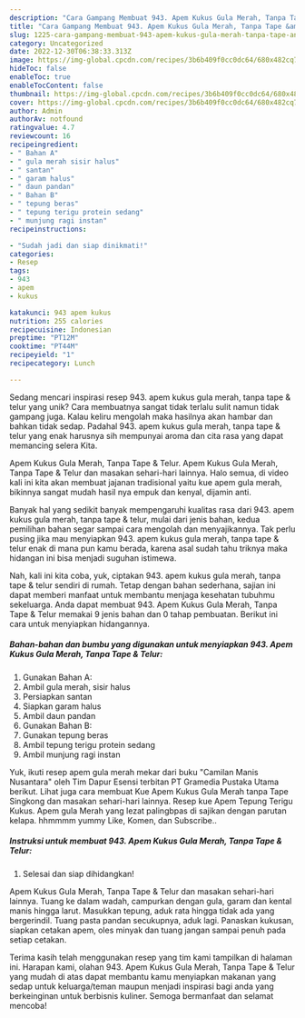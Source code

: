 ```yaml
---
description: "Cara Gampang Membuat 943. Apem Kukus Gula Merah, Tanpa Tape &amp;amp; Telur yang Enak"
title: "Cara Gampang Membuat 943. Apem Kukus Gula Merah, Tanpa Tape &amp;amp; Telur yang Enak"
slug: 1225-cara-gampang-membuat-943-apem-kukus-gula-merah-tanpa-tape-and-amp-telur-yang-enak
category: Uncategorized
date: 2022-12-30T06:38:33.313Z
image: https://img-global.cpcdn.com/recipes/3b6b409f0cc0dc64/680x482cq70/943-apem-kukus-gula-merah-tanpa-tape-telur-foto-resep-utama.jpg
hideToc: false
enableToc: true
enableTocContent: false
thumbnail: https://img-global.cpcdn.com/recipes/3b6b409f0cc0dc64/680x482cq70/943-apem-kukus-gula-merah-tanpa-tape-telur-foto-resep-utama.jpg
cover: https://img-global.cpcdn.com/recipes/3b6b409f0cc0dc64/680x482cq70/943-apem-kukus-gula-merah-tanpa-tape-telur-foto-resep-utama.jpg
author: Admin
authorAv: notfound
ratingvalue: 4.7
reviewcount: 16
recipeingredient:
- " Bahan A"
- " gula merah sisir halus"
- " santan"
- " garam halus"
- " daun pandan"
- " Bahan B"
- " tepung beras"
- " tepung terigu protein sedang"
- " munjung ragi instan"
recipeinstructions:

- "Sudah jadi dan siap dinikmati!"
categories:
- Resep
tags:
- 943
- apem
- kukus

katakunci: 943 apem kukus 
nutrition: 255 calories
recipecuisine: Indonesian
preptime: "PT12M"
cooktime: "PT44M"
recipeyield: "1"
recipecategory: Lunch

---
```





Sedang mencari inspirasi resep 943. apem kukus gula merah, tanpa tape &amp; telur yang unik? Cara membuatnya sangat tidak terlalu sulit namun tidak gampang juga. Kalau keliru mengolah maka hasilnya akan hambar dan bahkan tidak sedap. Padahal 943. apem kukus gula merah, tanpa tape &amp; telur yang enak harusnya sih mempunyai aroma dan cita rasa yang dapat memancing selera Kita.





Apem Kukus Gula Merah, Tanpa Tape &amp; Telur. Apem Kukus Gula Merah, Tanpa Tape &amp; Telur dan masakan sehari-hari lainnya. Halo semua, di video kali ini kita akan membuat jajanan tradisional yaitu kue apem gula merah, bikinnya sangat mudah hasil nya empuk dan kenyal, dijamin anti.

Banyak hal yang sedikit banyak mempengaruhi kualitas rasa dari 943. apem kukus gula merah, tanpa tape &amp; telur, mulai dari jenis bahan, kedua pemilihan bahan segar sampai cara mengolah dan menyajikannya. Tak perlu pusing jika mau menyiapkan 943. apem kukus gula merah, tanpa tape &amp; telur enak di mana pun kamu berada, karena asal sudah tahu triknya maka hidangan ini bisa menjadi suguhan istimewa.






Nah, kali ini kita coba, yuk, ciptakan 943. apem kukus gula merah, tanpa tape &amp; telur sendiri di rumah. Tetap dengan bahan sederhana, sajian ini dapat memberi manfaat untuk membantu menjaga kesehatan tubuhmu sekeluarga. Anda dapat membuat 943. Apem Kukus Gula Merah, Tanpa Tape &amp; Telur memakai 9 jenis bahan dan 0 tahap pembuatan. Berikut ini cara untuk menyiapkan hidangannya.

<!--inarticleads1-->

##### Bahan-bahan dan bumbu yang digunakan untuk menyiapkan 943. Apem Kukus Gula Merah, Tanpa Tape &amp; Telur:

1. Gunakan  Bahan A:
1. Ambil  gula merah, sisir halus
1. Persiapkan  santan
1. Siapkan  garam halus
1. Ambil  daun pandan
1. Gunakan  Bahan B:
1. Gunakan  tepung beras
1. Ambil  tepung terigu protein sedang
1. Ambil  munjung ragi instan


Yuk, ikuti resep apem gula merah mekar dari buku &#34;Camilan Manis Nusantara&#34; oleh Tim Dapur Esensi terbitan PT Gramedia Pustaka Utama berikut. Lihat juga cara membuat Kue Apem Kukus Gula Merah tanpa Tape Singkong dan masakan sehari-hari lainnya. Resep kue Apem Tepung Terigu Kukus. Apem gula Merah yang lezat palingbpas di sajikan dengan parutan kelapa. hhmmmm yummy Like, Komen, dan Subscribe.. 

<!--inarticleads2-->

##### Instruksi untuk membuat 943. Apem Kukus Gula Merah, Tanpa Tape &amp; Telur:


1. Selesai dan siap dihidangkan!

Apem Kukus Gula Merah, Tanpa Tape &amp; Telur dan masakan sehari-hari lainnya. Tuang ke dalam wadah, campurkan dengan gula, garam dan kental manis hingga larut. Masukkan tepung, aduk rata hingga tidak ada yang bergerindil. Tuang pasta pandan secukupnya, aduk lagi. Panaskan kukusan, siapkan cetakan apem, oles minyak dan tuang jangan sampai penuh pada setiap cetakan. 

Terima kasih telah menggunakan resep yang tim kami tampilkan di halaman ini. Harapan kami, olahan 943. Apem Kukus Gula Merah, Tanpa Tape &amp; Telur yang mudah di atas dapat membantu kamu menyiapkan makanan yang sedap untuk keluarga/teman maupun menjadi inspirasi bagi anda yang berkeinginan untuk berbisnis kuliner. Semoga bermanfaat dan selamat mencoba!
